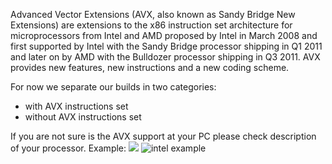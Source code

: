 Advanced Vector Extensions (AVX, also known as Sandy Bridge New Extensions) are extensions to the x86 instruction set architecture for microprocessors from Intel and AMD proposed by Intel in March 2008 and first supported by Intel with the Sandy Bridge processor shipping in Q1 2011 and later on by AMD with the Bulldozer processor shipping in Q3 2011. AVX provides new features, new instructions and a new coding scheme.

For now we separate our builds in two categories:
* with AVX instructions set
* without AVX instructions set

If you are not sure is the AVX support at your PC please check description of your processor. 
Example:
![](https://prntscr.com/llj6jf)
![intel example](https://prntscr.com/llj6jf)